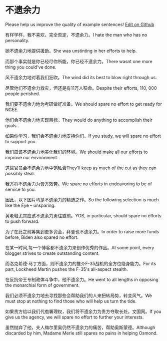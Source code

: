 # 不遗余力

Please help us improve the quality of example sentences! [Edit on Github](https://github.com/jiyushe/jiyu-example-sentence-source/blob/main/chinese/buyiyuli.md)

<p><span class="chinese">有样学样，我不喜欢，完全否定，不遗余力。</span><span class="english">I hate the man who has no personality.</span></p>

<p><span class="chinese">她不遗余力地提供援助。</span><span class="english">She was unstinting in her efforts to help.</span></p>

<p><span class="chinese">而那个事实就是你已经尽你所能，你已经不遗余力。</span><span class="english">There wasnt one more thing you could've done.</span></p>

<p><span class="chinese">风不遗余力地对着我们狂吹。</span><span class="english">The wind did its best to blow right through us.</span></p>

<p><span class="chinese">尽管他们不遗余力救灾，但还是有11万人殒命。</span><span class="english">Despite their efforts, 110, 000 people perished.</span></p>

<p><span class="chinese">我们要不遗余力地为考研做好准备。</span><span class="english">We should spare no effort to get ready for NGEE.</span></p>

<p><span class="chinese">他们会不遗余力地实现目标。</span><span class="english">They would do anything to accomplish their goals.</span></p>

<p><span class="chinese">如果你学习，我们会不遗余力地支持你们。</span><span class="english">If you study, we will spare no effort to support you.</span></p>

<p><span class="chinese">我们应该不遗余力地美化我们的环境。</span><span class="english">We should make all our efforts to improve our environment.</span></p>

<p><span class="chinese">这些官员会不遗余力地中饱私囊</span><span class="english">They'll keep as much of the cut as they can possibly steal.</span></p>

<p><span class="chinese">我方将不遗余力为贵方效劳。</span><span class="english">We spare no efforts in endeavoring to be of service to you.</span></p>

<p><span class="chinese">因此，以下图片均是不遗余力的精选之作。</span><span class="english">So the following selection is much like the Eye – unsparing.</span></p>

<p><span class="chinese">黄老鞋尤其应该不遗余力勇往直前。</span><span class="english">YOS, in particular, should spare no efforts to push forward.</span></p>

<p><span class="chinese">为了在此之前筹集到更多资金，拜登也不遗余力。</span><span class="english">In order to raise more funds before, Biden also spared no effort.</span></p>

<p><span class="chinese">在某一时间,每一个博客都不遗余力来创作优秀的作品。</span><span class="english">At some point, every blogger strives to create outstanding content.</span></p>

<p><span class="chinese">而洛克希德·马丁方面，则不遗余力的推介F-35战机的全方位隐身能力。</span><span class="english">For its part, Lockheed Martin pushes the F-35's all-aspect stealth.</span></p>

<p><span class="chinese">在反抗帝王专制政体斗争中，他不遗余力。</span><span class="english">He went to all lengths in opposing the monarchial form of government.</span></p>

<p><span class="chinese">我们必须不遗余力地去寻找那些会帮助我们的人来扭转局势，转变风气。</span><span class="english">We must stop at nothing to find those who will help us turn the tide.</span></p>

<p><span class="chinese">如果贵方给以我们代庖署理权，我们将不遗余力为贵方夺取长处。文国网。</span><span class="english">If you give us the agency, we will spare no effort to further your interests.</span></p>

<p><span class="chinese">虽然抛弃了他，夫人梅尔里奥仍然不遗余力的痛苦，帮助奥斯蒙德。</span><span class="english">Although discarded by him, Madame Merle still spares no pains in helping Osmond.</span></p>

